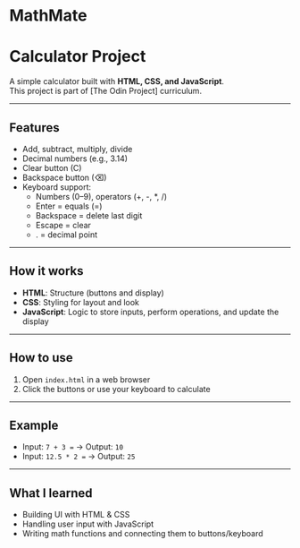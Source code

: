 # MathMate

# Calculator Project

A simple calculator built with **HTML, CSS, and JavaScript**.  
This project is part of [The Odin Project] curriculum.

---

## Features
- Add, subtract, multiply, divide  
- Decimal numbers (e.g., 3.14)  
- Clear button (C)  
- Backspace button (⌫)  
- Keyboard support:
  - Numbers (0–9), operators (+, -, *, /)  
  - Enter = equals (=)  
  - Backspace = delete last digit  
  - Escape = clear  
  - . = decimal point  

---

## How it works
- **HTML**: Structure (buttons and display)  
- **CSS**: Styling for layout and look  
- **JavaScript**: Logic to store inputs, perform operations, and update the display  

---

## How to use
1. Open `index.html` in a web browser  
2. Click the buttons or use your keyboard to calculate  

---

## Example
- Input: `7 + 3 =` → Output: `10`  
- Input: `12.5 * 2 =` → Output: `25`  

---

## What I learned
- Building UI with HTML & CSS  
- Handling user input with JavaScript  
- Writing math functions and connecting them to buttons/keyboard  
